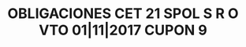 ---
layout: asset
title: OBLIGACIONES CET 21 SPOL S R O VTO 01|11|2017 CUPON 9
isin: XS0550480296
---